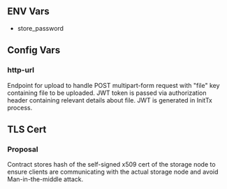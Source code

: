## ENV Vars

- store_password

## Config Vars

### http-url

Endpoint for upload to handle POST multipart-form request with "file" key containing file to be uploaded. JWT token is passed via authorization header containing relevant details about file. JWT is generated in InitTx process.

## TLS Cert

### Proposal

Contract stores hash of the self-signed x509 cert of the storage node to ensure clients are communicating with the actual storage node and avoid Man-in-the-middle attack.
